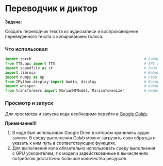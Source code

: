# Переводчик и диктор

**Задача:**

Создать переводчик текста из аудиозаписи и воспроизведение переведенного текста с копированием голоса.

### Что использовал

```Python
import torch                                                    # Библиотека для работы с нейронными сетями
from TTS.api import TTS                                         # API для Text-to-Speech
import soundfile as sf                                          # Работа с аудиофайлами
import librosa                                                  # Библиотека для анализа аудио
import numpy as np                                              # Работа с массивами
from IPython.display import Audio, display                      # Воспроизведение аудио
import whisper                                                  # библиотека извлечения текста из аудио
from transformers import MarianMTModel, MarianTokenizer         # модели для перевода текста на другие языки
```

### Просмотр и запуск

Для просмотра и запуска кода необходимо перейти в [Google Colab](https://colab.research.google.com/drive/1716OtZRTNrS3cBznKZm0VV173AhJ37vA#scrollTo=3w5RcNfEQb7T).

**Примечание!!!**

1. В коде был использован Google Drive в котором хранились аудио записи. В среду выполнения Colab можно загрузить свои образцы и указать к ним путь в соответствующих функциях.
2. Для выполнения кола обязательно использовать среду выполнения с GPU ускорителем, т.к модели задействованные в вычислениях потребляю достаточно большое количество ресурсов.
